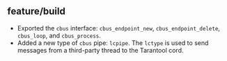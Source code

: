 ## feature/build

* Exported the `cbus` interface: `cbus_endpoint_new`, `cbus_endpoint_delete`, `cbus_loop`, and `cbus_process`.
* Added a new type of `cbus` pipe: `lcpipe`. The `lctype` is used to send messages from a third-party thread to the Tarantool cord.